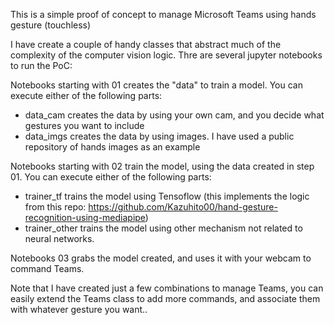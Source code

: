 This is a simple proof of concept to manage Microsoft Teams using hands gesture (touchless)

I have create a couple of handy classes that abstract much of the complexity of the computer vision logic. Thre are several jupyter notebooks to run the PoC:

Notebooks starting with 01 creates the "data" to train a model. You can execute either of the following parts:
- data_cam creates the data by using your own cam, and you decide what gestures you want to include
- data_imgs creates the data by using images. I have used a public repository of hands images as an example

Notebooks starting with 02 train the model, using the data created in step 01. You can execute either of the following parts:
- trainer_tf trains the model using Tensoflow (this implements the logic from this repo: https://github.com/Kazuhito00/hand-gesture-recognition-using-mediapipe)
- trainer_other trains the model using other mechanism not related to neural networks. 

Notebooks 03 grabs the model created, and uses it with your webcam to command Teams.



Note that I have created just a few combinations to manage Teams, you can easily extend the Teams class to add more commands, and associate them with whatever gesture you want..